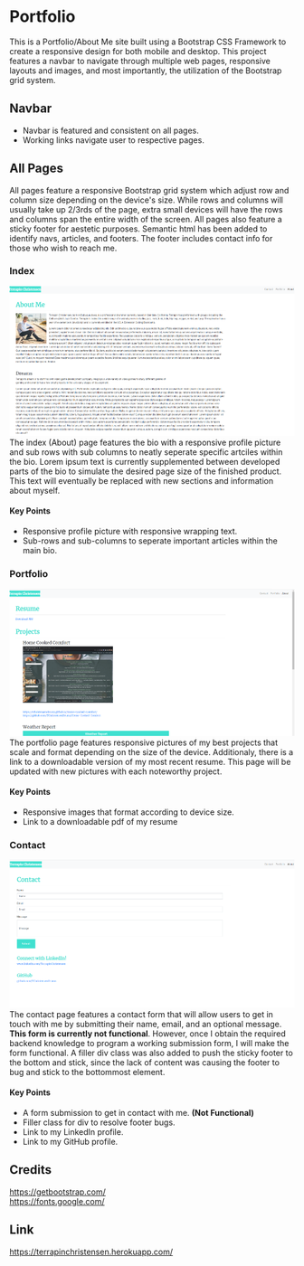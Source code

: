 # Portfolio
This is a Portfolio/About Me site built using a Bootstrap CSS Framework to create a responsive design for both mobile and desktop. This project features a navbar to navigate through multiple web pages, responsive layouts and images, and most importantly, the utilization of the Bootstrap grid system.

## Navbar
* Navbar is featured and consistent on all pages.
* Working links navigate user to respective pages.

## All Pages
All pages feature a responsive Bootstrap grid system which adjust row and column size depending on the device's size. While rows and columns will usually take up 2/3rds of the page, extra small devices will have the rows and columns span the entire width of the screen. All pages also feature a sticky footer for aestetic purposes. Semantic html has been added to identify navs, articles, and footers. The footer includes contact info for those who wish to reach me.

### Index
![About Me Page](assets/images/aboutpage.png)
The index (About) page features the bio with a responsive profile picture and sub rows with sub columns to neatly seperate specific artciles within the bio. Lorem ipsum text is currently supplemented between developed parts of the bio to simulate the desired page size of the finished product. This text will eventually be replaced with new sections and information about myself.

#### Key Points
* Responsive profile picture with responsive wrapping text.
* Sub-rows and sub-columns to seperate important articles within the main bio.

### Portfolio
![Portfolio Page](assets/images/projectpage.png)
The portfolio page features responsive pictures of my best projects that scale and format depending on the size of the device. Additionaly, there is a link to a downloadable version of my most recent resume. This page will be updated with new pictures with each noteworthy project.

#### Key Points
* Responsive images that format according to device size.
* Link to a downloadable pdf of my resume

### Contact
![Contact Page](assets/images/contactpage.png)
The contact page features a contact form that will allow users to get in touch with me by submitting their name, email, and an optional message. **This form is currently not functional**. However, once I obtain the required backend knowledge to program a working submission form, I will make the form functional. A filler div class was also added to push the sticky footer to the bottom and stick, since the lack of content was causing the footer to bug and stick to the bottommost element.

#### Key Points
* A form submission to get in contact with me. **(Not Functional)**
* Filler class for div to resolve footer bugs.
* Link to my LinkedIn profile.
* Link to my GitHub profile.

## Credits
https://getbootstrap.com/
<br>
https://fonts.google.com/

## Link
https://terrapinchristensen.herokuapp.com/
